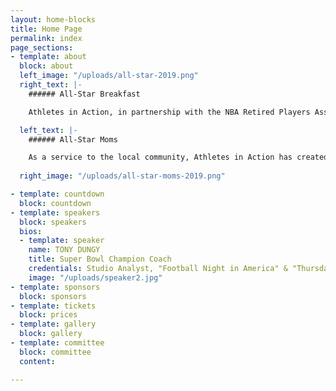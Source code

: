 ```yaml
---
layout: home-blocks
title: Home Page
permalink: index
page_sections:
- template: about
  block: about
  left_image: "/uploads/all-star-2019.png"
  right_text: |-
    ###### All-Star Breakfast

    Athletes in Action, in partnership with the NBA Retired Players Association, will be hosting the 13th Annual All- Star Breakfast on February 16th, 2019, during the NBA All-Star Weekend. This event will celebrate character, leadership and faith and includes the presentation of the Jerry Colangelo and Bobby Jones Awards.

  left_text: |-
    ###### All-Star Moms

    As a service to the local community, Athletes in Action has created The All-Star Moms Champion Outreach, which occurs in conjunction with the All-Star Breakfast. It is designed to champion disadvantaged single moms, by delivering a rare opportunity for support and encouragement with an exclusive All-Star experience. The aim is to encourage these moms to continue strong in the demanding journey of single parenting.
    
  right_image: "/uploads/all-star-moms-2019.png"

- template: countdown
  block: countdown
- template: speakers
  block: speakers
  bios:
  - template: speaker
    name: TONY DUNGY
    title: Super Bowl Champion Coach
    credentials: Studio Analyst, "Football Night in America" & "Thursday Night Football"
    image: "/uploads/speaker2.jpg"
- template: sponsors
  block: sponsors
- template: tickets
  block: prices
- template: gallery
  block: gallery
- template: committee
  block: committee
  content: 

---
```

